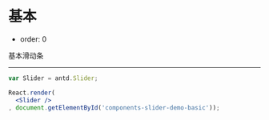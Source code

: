 # 基本

- order: 0

基本滑动条

---

````jsx
var Slider = antd.Slider;

React.render(
  <Slider />
, document.getElementById('components-slider-demo-basic'));
````

